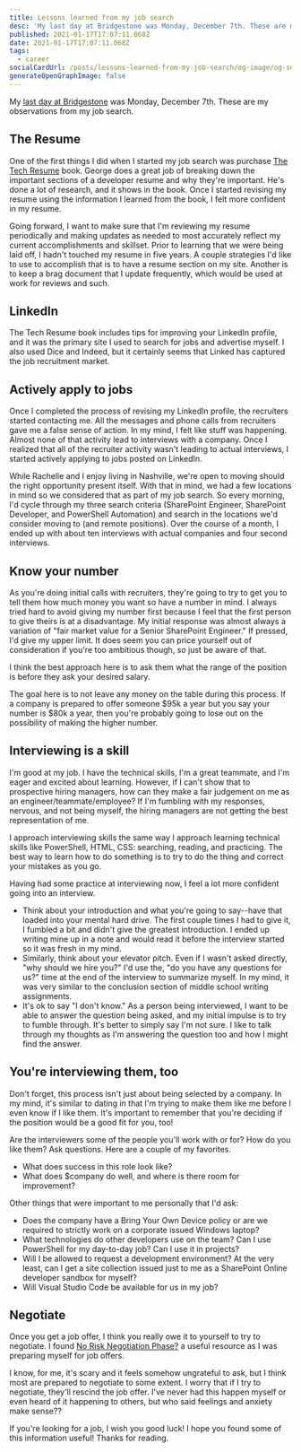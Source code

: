 ```yaml
---
title: Lessons learned from my job search
desc: 'My last day at Bridgestone was Monday, December 7th. These are my observations from my job search.'
published: 2021-01-17T17:07:11.068Z
date: 2021-01-17T17:07:11.068Z
tags:
  - career
socialCardUrl: /posts/lessons-learned-from-my-job-search/og-image/og-social-cover.jpg
generateOpenGraphImage: false
---
```

My [last day at Bridgestone](https://obsolete29.com/posts/lessons-learned-from-bridgestone/) was Monday, December 7th. These are my observations from my job search.

## The Resume

One of the first things I did when I started my job search was purchase [The Tech Resume](https://thetechresume.com/) book. George does a great job of breaking down the important sections of a developer resume and why they're important. He's done a lot of research, and it shows in the book. Once I started revising my resume using the information I learned from the book, I felt more confident in my resume.

Going forward, I want to make sure that I'm reviewing my resume periodically and making updates as needed to most accurately reflect my current accomplishments and skillset. Prior to learning that we were being laid off, I hadn't touched my resume in five years. A couple strategies I'd like to use to accomplish that is to have a resume section on my site. Another is to keep a brag document that I update frequently, which would be used at work for reviews and such.

## LinkedIn

The Tech Resume book includes tips for improving your LinkedIn profile, and it was the primary site I used to search for jobs and advertise myself. I also used Dice and Indeed, but it certainly seems that Linked has captured the job recruitment market.

## Actively apply to jobs

Once I completed the process of revising my LinkedIn profile, the recruiters started contacting me. All the messages and phone calls from recruiters gave me a false sense of action. In my mind, I felt like stuff was happening. Almost none of that activity lead to interviews with a company. Once I realized that all of the recruiter activity wasn't leading to actual interviews, I started actively applying to jobs posted on LinkedIn.

While Rachelle and I enjoy living in Nashville, we're open to moving should the right opportunity present itself. With that in mind, we had a few locations in mind so we considered that as part of my job search. So every morning, I'd cycle through my three search criteria (SharePoint Engineer, SharePoint Developer, and PowerShell Automation) and search in the locations we'd consider moving to (and remote positions). Over the course of a month, I ended up with about ten interviews with actual companies and four second interviews.

## Know your number

As you're doing initial calls with recruiters, they're going to try to get you to tell them how much money you want so have a number in mind. I always tried hard to avoid giving my number first because I feel that the first person to give theirs is at a disadvantage. My initial response was almost always a variation of "fair market value for a Senior SharePoint Engineer." If pressed, I'd give my upper limit. It does seem you can price yourself out of consideration if you're too ambitious though, so just be aware of that.

I think the best approach here is to ask them what the range of the position is before they ask your desired salary.

The goal here is to not leave any money on the table during this process. If a company is prepared to offer someone $95k a year but you say your number is $80k a year, then you're probably going to lose out on the possibility of making the higher number.

## Interviewing is a skill

I'm good at my job. I have the technical skills, I'm a great teammate, and I'm eager and excited about learning. However, if I can't show that to prospective hiring managers, how can they make a fair judgement on me as an engineer/teammate/employee? If I'm fumbling with my responses, nervous, and not being myself, the hiring managers are not getting the best representation of me.

I approach interviewing skills the same way I approach learning technical skills like PowerShell, HTML, CSS: searching, reading, and practicing. The best way to learn how to do something is to try to do the thing and correct your mistakes as you go.

Having had some practice at interviewing now, I feel a lot more confident going into an interview.

- Think about your introduction and what you're going to say--have that loaded into your mental hard drive. The first couple times I had to give it, I fumbled a bit and didn't give the greatest introduction. I ended up writing mine up in a note and would read it before the interview started so it was fresh in my mind.
- Similarly, think about your elevator pitch. Even if I wasn't asked directly, "why should we hire you?" I'd use the, "do you have any questions for us?" time at the end of the interview to summarize myself. In my mind, it was very similar to the conclusion section of middle school writing assignments.
- It's ok to say "I don't know." As a person being interviewed, I want to be able to answer the question being asked, and my initial impulse is to try to fumble through. It's better to simply say I'm not sure. I like to talk through my thoughts as I'm answering the question too and how I might find the answer.

## You're interviewing them, too

Don't forget, this process isn't just about being selected by a company. In my mind, it's similar to dating in that I'm trying to make them like me before I even know if I like them. It's important to remember that you're deciding if the position would be a good fit for you, too!

Are the interviewers some of the people you'll work with or for? How do you like them? Ask questions. Here are a couple of my favorites.

- What does success in this role look like?
- What does $company do well, and where is there room for improvement?

Other things that were important to me personally that I'd ask:

- Does the company have a Bring Your Own Device policy or are we required to strictly work on a corporate issued Windows laptop?
- What technologies do other developers use on the team? Can I use PowerShell for my day-to-day job? Can I use it in projects?
- Will I be allowed to request a development environment? At the very least, can I get a site collection issued just to me as a SharePoint Online developer sandbox for myself?
- Will Visual Studio Code be available for us in my job?

## Negotiate

Once you get a job offer, I think you really owe it to yourself to try to negotiate. I found [No Risk Negotiation Phase?](https://dev.to/candidateplanet/no-risk-negotiation-phrase-5f7g) a useful resource as I was preparing myself for job offers.

I know, for me, it's scary and it feels somehow ungrateful to ask, but I think most are prepared to negotiate to some extent. I worry that if I try to negotiate, they'll rescind the job offer. I've never had this happen myself or even heard of it happening to others, but who said feelings and anxiety make sense??

If you're looking for a job, I wish you good luck! I hope you found some of this information useful! Thanks for reading.
